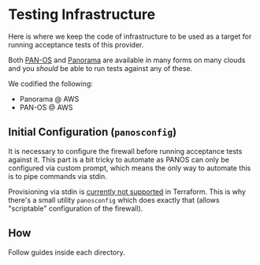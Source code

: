 # Testing Infrastructure

Here is where we keep the code of infrastructure to be used as a target for running acceptance tests of this provider.

Both [PAN-OS](https://docs.paloaltonetworks.com/compatibility-matrix/vm-series-firewalls.html) and
[Panorama](https://docs.paloaltonetworks.com/panorama/8-1/panorama-admin/set-up-panorama/set-up-the-panorama-virtual-appliance/install-the-panorama-virtual-appliance.html)
are available in many forms on many clouds and you _should_ be able to run tests against any of these.

We codified the following:

 - Panorama @ AWS
 - PAN-OS @ AWS

## Initial Configuration (`panosconfig`)

It is necessary to configure the firewall before running acceptance tests against it.
This part is a bit tricky to automate as PANOS can only be configured via custom prompt,
which means the only way to automate this is to pipe commands via stdin.

Provisioning via stdin is [currently not supported](https://github.com/hashicorp/terraform/issues/16800)
in Terraform. This is why there's a small utility `panosconfig`
which does exactly that (allows "scriptable" configuration of the firewall).

## How

Follow guides inside each directory.
